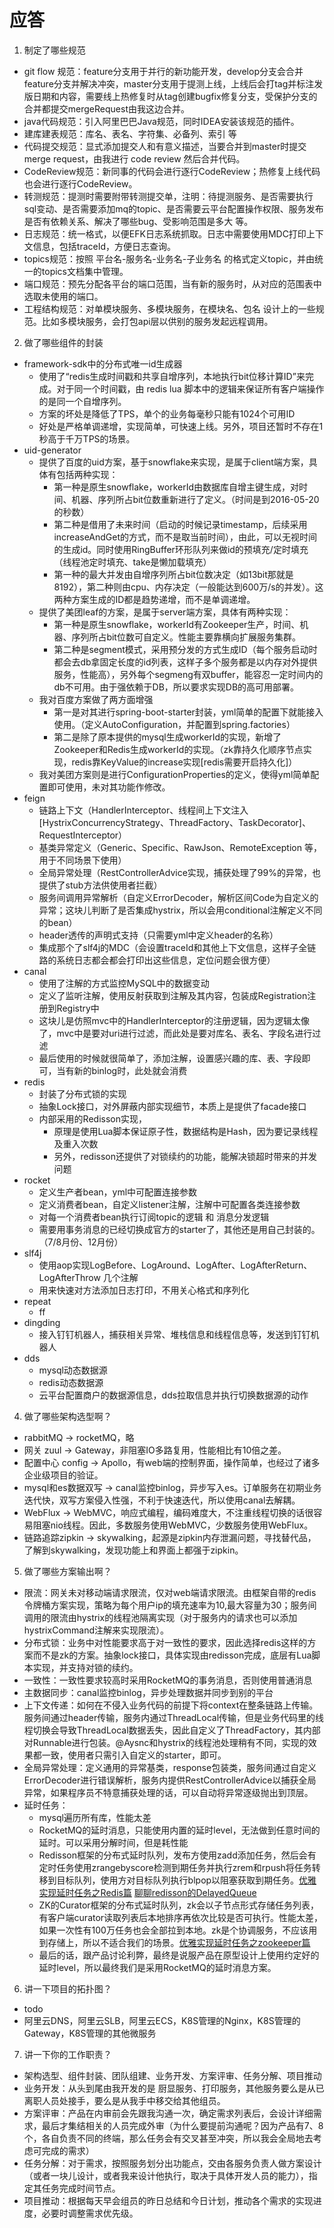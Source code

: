 # 应答

1. 制定了哪些规范
- git flow 规范：feature分支用于并行的新功能开发，develop分支会合并feature分支并解决冲突，master分支用于提测上线，上线后会打tag并标注发版日期和内容，需要线上热修复时从tag创建bugfix修复分支，受保护分支的合并都提交mergeRequest由我这边合并。
- java代码规范：引入阿里巴巴Java规范，同时IDEA安装该规范的插件。
- 建库建表规范：库名、表名、字符集、必备列、索引 等
- 代码提交规范：显式添加提交人和有意义描述，当要合并到master时提交merge request，由我进行 code review 然后合并代码。
- CodeReview规范：新同事的代码会进行逐行CodeReview；热修复上线代码也会进行逐行CodeReview。
- 转测规范：提测时需要附带转测提交单，注明：待提测服务、是否需要执行sql变动、是否需要添加mq的topic、是否需要云平台配置操作权限、服务发布是否有依赖关系、解决了哪些bug、受影响范围是多大 等。
- 日志规范：统一格式，以便EFK日志系统抓取。日志中需要使用MDC打印上下文信息，包括traceId，方便日志查询。
- topics规范：按照 平台名-服务名-业务名-子业务名 的格式定义topic，并由统一的topics文档集中管理。
- 端口规范：预先分配各平台的端口范围，当有新的服务时，从对应的范围表中选取未使用的端口。
- 工程结构规范：对单模块服务、多模块服务，在模块名、包名 设计上的一些规范。比如多模块服务，会打包api层以供别的服务发起远程调用。

2. 做了哪些组件的封装
- framework-sdk中的分布式唯一id生成器
    - 使用了“redis生成时间戳和共享自增序列，本地执行bit位移计算ID”来完成。对于同一个时间戳，由 redis lua 脚本中的逻辑来保证所有客户端操作的是同一个自增序列。
    - 方案的坏处是降低了TPS，单个的业务每毫秒只能有1024个可用ID
    - 好处是严格单调递增，实现简单，可快速上线。另外，项目还暂时不存在1秒高于千万TPS的场景。
- uid-generator
    - 提供了百度的uid方案，基于snowflake来实现，是属于client端方案，具体有包括两种实现：
        - 第一种是原生snowflake，workerId由数据库自增主键生成，对时间、机器、序列所占bit位数重新进行了定义。（时间是到2016-05-20的秒数）
        - 第二种是借用了未来时间（启动的时候记录timestamp，后续采用increaseAndGet的方式，而不是取当前时间），由此，可以无视时间的生成id。同时使用RingBuffer环形队列来做id的预填充/定时填充（线程池定时填充、take是懒加载填充）
        - 第一种的最大并发由自增序列所占bit位数决定（如13bit那就是8192），第二种则由cpu、内存决定（一般能达到600万/s的并发）。这两种方案生成的ID都是趋势递增，而不是单调递增。
    - 提供了美团leaf的方案，是属于server端方案，具体有两种实现：
        - 第一种是原生snowflake，workerId有Zookeeper生产，时间、机器、序列所占bit位数可自定义。性能主要靠横向扩展服务集群。
        - 第二种是segment模式，采用预分发的方式生成ID（每个服务启动时都会去db拿固定长度的id列表，这样子多个服务都是以内存对外提供服务，性能高），另外每个segmeng有双buffer，能容忍一定时间内的db不可用。由于强依赖于DB，所以要求实现DB的高可用部署。
    - 我对百度方案做了两方面增强
        - 第一是对其进行spring-boot-starter封装，yml简单的配置下就能接入使用。（定义AutoConfiguration，并配置到spring.factories）
        - 第二是除了原本提供的mysql生成workerId的实现，新增了Zookeeper和Redis生成workerId的实现。（zk靠持久化顺序节点实现，redis靠KeyValue的increase实现[redis需要开启持久化]）
    - 我对美团方案则是进行ConfigurationProperties的定义，使得yml简单配置即可使用，未对其功能作修改。
- feign
    - 链路上下文（HandlerInterceptor、线程间上下文注入[HystrixConcurrencyStrategy、ThreadFactory、TaskDecorator]、RequestInterceptor）
    - 基类异常定义（Generic、Specific、RawJson、RemoteException 等，用于不同场景下使用）
    - 全局异常处理（RestControllerAdvice实现，捕获处理了99%的异常，也提供了stub方法供使用者拦截）
    - 服务间调用异常解析（自定义ErrorDecoder，解析区间Code为自定义的异常；这块儿判断了是否集成hystrix，所以会用conditional注解定义不同的bean）
    - header透传的声明式支持（只需要yml中定义header的名称）
    - 集成那个了slf4j的MDC（会设置traceId和其他上下文信息，这样子全链路的系统日志都会都会打印出这些信息，定位问题会很方便）
- canal
    - 使用了注解的方式监控MySQL中的数据变动
    - 定义了监听注解，使用反射获取到注解及其内容，包装成Registration注册到Registry中
    - 这块儿是仿照mvc中的HandlerInterceptor的注册逻辑，因为逻辑太像了，mvc中是要对uri进行过滤，而此处是要对库名、表名、字段名进行过滤
    - 最后使用的时候就很简单了，添加注解，设置感兴趣的库、表、字段即可，当有新的binlog时，此处就会消费
- redis
    - 封装了分布式锁的实现
    - 抽象Lock接口，对外屏蔽内部实现细节，本质上是提供了facade接口
    - 内部采用的Redisson实现，
        - 原理是使用Lua脚本保证原子性，数据结构是Hash，因为要记录线程及重入次数
        - 另外，redisson还提供了对锁续约的功能，能解决锁超时带来的并发问题
- rocket
    - 定义生产者bean，yml中可配置连接参数
    - 定义消费者bean，自定义listener注解，注解中可配置各类连接参数
    - 对每一个消费者bean执行订阅topic的逻辑 和 消息分发逻辑
    - 需要用事务消息的已经切换成官方的starter了，其他还是用自己封装的。（7/8月份、12月份）
- slf4j
    - 使用aop实现LogBefore、LogAround、LogAfter、LogAfterReturn、LogAfterThrow 几个注解
    - 用来快速对方法添加日志打印，不用关心格式和序列化
- repeat
    - ff
- dingding
    - 接入钉钉机器人，捕获相关异常、堆栈信息和线程信息等，发送到钉钉机器人
- dds
    - mysql动态数据源
    - redis动态数据源
    - 云平台配置商户的数据源信息，dds拉取信息并执行切换数据源的动作

4. 做了哪些架构选型啊？
- rabbitMQ -> rocketMQ，略
- 网关 zuul -> Gateway，非阻塞IO多路复用，性能相比有10倍之差。
- 配置中心 config -> Apollo，有web端的控制界面，操作简单，也经过了诸多企业级项目的验证。
- mysql和es数据双写 -> canal监控binlog，异步写入es。订单服务在初期业务迭代快，双写方案侵入性强，不利于快速迭代，所以使用canal去解耦。
- WebFlux -> WebMVC，响应式编程，编码难度大，不注重线程切换的话很容易阻塞nio线程。因此，多数服务使用WebMVC，少数服务使用WebFlux。
- 链路追踪zipkin -> skywalking，起源是zipkin内存泄漏问题，寻找替代品，了解到skywalking，发现功能上和界面上都强于zipkin。

5. 做了哪些方案输出啊？
- 限流：网关未对移动端请求限流，仅对web端请求限流。由框架自带的redis令牌桶方案实现，策略为每个用户ip的填充速率为10,最大容量为30；服务间调用的限流由hystrix的线程池隔离实现（对于服务内的请求也可以添加hystrixCommand注解来实现限流）。
- 分布式锁：业务中对性能要求高于对一致性的要求，因此选择redis这样的方案而不是zk的方案。抽象lock接口，具体实现由redisson完成，底层有Lua脚本实现，并支持对锁的续约。
- 一致性：一致性要求较高时采用RocketMQ的事务消息，否则使用普通消息
- 主数据同步：canal监控binlog，异步处理数据并同步到别的平台
- 上下文传递：如何在不侵入业务代码的前提下将context在整条链路上传输。服务间通过header传输，服务内通过ThreadLocal传输，但是业务代码里的线程切换会导致ThreadLocal数据丢失，因此自定义了ThreadFactory，其内部对Runnable进行包装。@Aysnc和hystrix的线程池处理稍有不同，实现的效果都一致，使用者只需引入自定义的starter，即可。
- 全局异常处理：定义通用的异常基类，response包装类，服务间通过自定义ErrorDecoder进行错误解析，服务内提供RestControllerAdvice以捕获全局异常，如果程序员不特意捕获处理的话，可以自动将异常逐级抛出到顶层。
- 延时任务：
    - mysql遍历所有库，性能太差
    - RocketMQ的延时消息，只能使用内置的延时level，无法做到任意时间的延时。可以采用分解时间，但是耗性能
    - Redisson框架的分布式延时队列，发布方使用zadd添加任务，然后会有定时任务使用zrangebyscore检测到期任务并执行zrem和rpush将任务转移到目标队列，使用方对目标队列执行blpop以阻塞获取到期任务。[优雅实现延时任务之Redis篇](https://mp.weixin.qq.com/s?__biz=MzAxNjM2MTk0Ng==&mid=2247485026&idx=2&sn=589c4465f99364076ee083bdf60bf987&chksm=9bf4b6d7ac833fc16660ff50f18548c129aae390439ffea33fcf4be7afe833a69a8d07de7c52&scene=21#wechat_redirect) [聊聊redisson的DelayedQueue](https://www.codercto.com/a/28333.html)
    - ZK的Curator框架的分布式延时队列，zk会以子节点形式存储任务列表，有客户端curator读取列表后本地排序再依次比较是否可执行。性能太差，如果一次性有100万任务也会全部拉到本地。zk是个协调服务，不应该用到存储上，所以不适合我们的场景。[优雅实现延时任务之zookeeper篇](https://blog.csdn.net/weixin_34049948/article/details/89660107)
    - 最后的话，跟产品讨论利弊，最终是说服产品在原型设计上使用约定好的延时level，所以最终我们是采用RocketMQ的延时消息方案。

6. 讲一下项目的拓扑图？
- todo
- 阿里云DNS，阿里云SLB，阿里云ECS，K8S管理的Nginx，K8S管理的Gateway，K8S管理的其他微服务

7. 讲一下你的工作职责？
- 架构选型、组件封装、团队组建、业务开发、方案评审、任务分解、项目推动
- 业务开发：从头到尾由我开发的是 厨显服务、打印服务，其他服务要么是从已离职人员处接手，要么是从我手中移交给其他组员。
- 方案评审：产品在内审前会先跟我沟通一次，确定需求列表后，会设计详细需求，最后才集结相关的人员完成外审（为什么要提前沟通呢？因为产品有7、8个，各自负责不同的终端，那么任务会有交叉甚至冲突，所以我会全局地去考虑可完成的需求）
- 任务分解：对于需求，按照服务划分出功能点，交由各服务负责人做方案设计（或者一块儿设计，或者我来设计他执行，取决于具体开发人员的能力），指定其任务完成时间节点。
- 项目推动：根据每天早会组员的昨日总结和今日计划，推动各个需求的实现进度，必要时调整需求优先级。